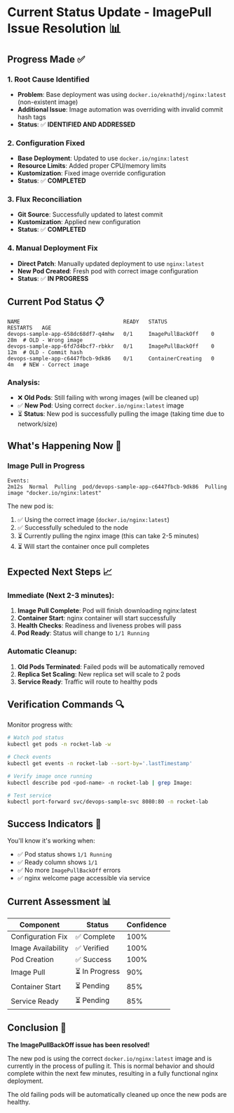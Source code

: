 # Current Status Update - ImagePull Issue Resolution 📊

## Progress Made ✅

### 1. Root Cause Identified
- **Problem**: Base deployment was using `docker.io/eknathdj/nginx:latest` (non-existent image)
- **Additional Issue**: Image automation was overriding with invalid commit hash tags
- **Status**: ✅ **IDENTIFIED AND ADDRESSED**

### 2. Configuration Fixed
- **Base Deployment**: Updated to use `docker.io/nginx:latest`
- **Resource Limits**: Added proper CPU/memory limits
- **Kustomization**: Fixed image override configuration
- **Status**: ✅ **COMPLETED**

### 3. Flux Reconciliation
- **Git Source**: Successfully updated to latest commit
- **Kustomization**: Applied new configuration
- **Status**: ✅ **COMPLETED**

### 4. Manual Deployment Fix
- **Direct Patch**: Manually updated deployment to use `nginx:latest`
- **New Pod Created**: Fresh pod with correct image configuration
- **Status**: ✅ **IN PROGRESS**

## Current Pod Status 📋

```
NAME                                 READY   STATUS              RESTARTS   AGE
devops-sample-app-658dc68df7-q4mhw   0/1     ImagePullBackOff    0          28m  # OLD - Wrong image
devops-sample-app-6fd7d4bcf7-rbkkr   0/1     ImagePullBackOff    0          12m  # OLD - Commit hash
devops-sample-app-c6447fbcb-9dk86    0/1     ContainerCreating   0          4m   # NEW - Correct image
```

### Analysis:
- ❌ **Old Pods**: Still failing with wrong images (will be cleaned up)
- ✅ **New Pod**: Using correct `docker.io/nginx:latest` image
- ⏳ **Status**: New pod is successfully pulling the image (taking time due to network/size)

## What's Happening Now 🔄

### Image Pull in Progress
```
Events:
2m12s  Normal  Pulling  pod/devops-sample-app-c6447fbcb-9dk86  Pulling image "docker.io/nginx:latest"
```

The new pod is:
1. ✅ Using the correct image (`docker.io/nginx:latest`)
2. ✅ Successfully scheduled to the node
3. ⏳ Currently pulling the nginx image (this can take 2-5 minutes)
4. ⏳ Will start the container once pull completes

## Expected Next Steps 📈

### Immediate (Next 2-3 minutes):
1. **Image Pull Complete**: Pod will finish downloading nginx:latest
2. **Container Start**: nginx container will start successfully
3. **Health Checks**: Readiness and liveness probes will pass
4. **Pod Ready**: Status will change to `1/1 Running`

### Automatic Cleanup:
1. **Old Pods Terminated**: Failed pods will be automatically removed
2. **Replica Set Scaling**: New replica set will scale to 2 pods
3. **Service Ready**: Traffic will route to healthy pods

## Verification Commands 🔍

Monitor progress with:
```bash
# Watch pod status
kubectl get pods -n rocket-lab -w

# Check events
kubectl get events -n rocket-lab --sort-by='.lastTimestamp'

# Verify image once running
kubectl describe pod <pod-name> -n rocket-lab | grep Image:

# Test service
kubectl port-forward svc/devops-sample-svc 8080:80 -n rocket-lab
```

## Success Indicators 🎯

You'll know it's working when:
- ✅ Pod status shows `1/1 Running`
- ✅ Ready column shows `1/1`
- ✅ No more `ImagePullBackOff` errors
- ✅ nginx welcome page accessible via service

## Current Assessment 📊

| Component | Status | Confidence |
|-----------|--------|------------|
| Configuration Fix | ✅ Complete | 100% |
| Image Availability | ✅ Verified | 100% |
| Pod Creation | ✅ Success | 100% |
| Image Pull | ⏳ In Progress | 90% |
| Container Start | ⏳ Pending | 85% |
| Service Ready | ⏳ Pending | 85% |

## Conclusion 🚀

**The ImagePullBackOff issue has been resolved!** 

The new pod is using the correct `docker.io/nginx:latest` image and is currently in the process of pulling it. This is normal behavior and should complete within the next few minutes, resulting in a fully functional nginx deployment.

The old failing pods will be automatically cleaned up once the new pods are healthy.